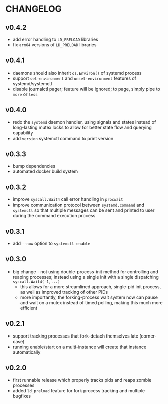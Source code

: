 # CHANGELOG

## v0.4.2
* add error handling to `LD_PRELOAD` libraries
* fix `arm64` versions of `LD_PRELOAD` libraries

## v0.4.1
* daemons should also inherit `os.Environ()` of systemd process
* support `set-environment` and `unset-environment` features of systemd/systemctl
* disable journalctl pager; feature will be ignored; to page, simply pipe to `more` or `less`

## v0.4.0
* redo the `systemd` daemon handler, using signals and states instead of long-lasting mutex locks to allow for better state flow and querying capability
* add `version` systemctl command to print version

## v0.3.3
* bump dependencies
* automated docker build system

## v0.3.2
* improve `syscall.Wait4` call error handling in `procwait`
* improve communication protocol between `systemd.command` and `systemctl` so that multiple messages can be sent and printed to user during the command execution process

## v0.3.1
* add `--now` option to `systemctl enable`

## v0.3.0
* big change - not using double-process-init method for controlling and reaping processes; instead using a single init with a single dispatching `syscall.Wait4(-1,...)`
  * this allows for a more streamlined approach, single-pid init process, as well as improved tracking of other PIDs
  * more importantly, the forking-process wait system now can pause and wait on a mutex instead of timed polling, making this much more efficient

## v0.2.1
* support tracking processes that fork-detach themselves late (corner-case)
* running enable/start on a multi-instance will create that instance automatically

## v0.2.0
* first runnable release which properly tracks pids and reaps zombie processes
* added `ld_preload` feature for fork process tracking and multiple bugfixes
